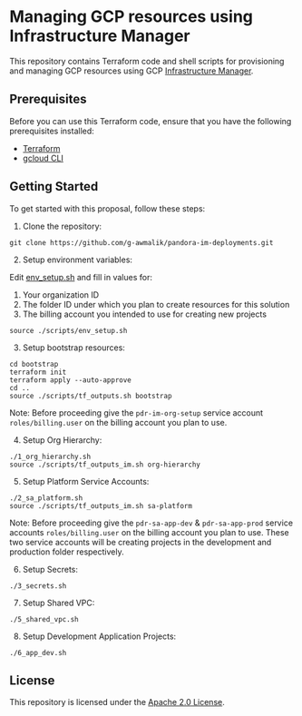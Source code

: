 # Managing GCP resources using Infrastructure Manager

This repository contains Terraform code and shell scripts for provisioning and managing GCP resources
using GCP [Infrastructure Manager](https://cloud.google.com/infrastructure-manager/docs/overview).

## Prerequisites

Before you can use this Terraform code, ensure that you have the following prerequisites installed:

- [Terraform](https://www.terraform.io/downloads.html)
- [gcloud CLI](https://cloud.google.com/sdk/gcloud)

## Getting Started

To get started with this proposal, follow these steps:

1. Clone the repository:

```shell
git clone https://github.com/g-awmalik/pandora-im-deployments.git
```

2. Setup environment variables:

Edit [env_setup.sh](scripts/env_setup.sh) and fill in values for:

1. Your organization ID
1. The folder ID under which you plan to create resources for this solution
1. The billing account you intended to use for creating new projects

```shell
source ./scripts/env_setup.sh
```

3. Setup bootstrap resources:

```shell
cd bootstrap
terraform init
terraform apply --auto-approve
cd ..
source ./scripts/tf_outputs.sh bootstrap
```

Note: Before proceeding give the `pdr-im-org-setup` service account `roles/billing.user`
on the billing account you plan to use.

4. Setup Org Hierarchy:

```shell
./1_org_hierarchy.sh
source ./scripts/tf_outputs_im.sh org-hierarchy
```

5. Setup Platform Service Accounts:

```shell
./2_sa_platform.sh
source ./scripts/tf_outputs_im.sh sa-platform
```

Note: Before proceeding give the `pdr-sa-app-dev` & `pdr-sa-app-prod` service accounts
`roles/billing.user` on the billing account you plan to use. These two service accounts
will be creating projects in the development and production folder respectively.

6. Setup Secrets:

```shell
./3_secrets.sh
```

7. Setup Shared VPC:

```shell
./5_shared_vpc.sh
```

8. Setup Development Application Projects:

```shell
./6_app_dev.sh
```

## License

This repository is licensed under the [Apache 2.0 License](LICENSE).
